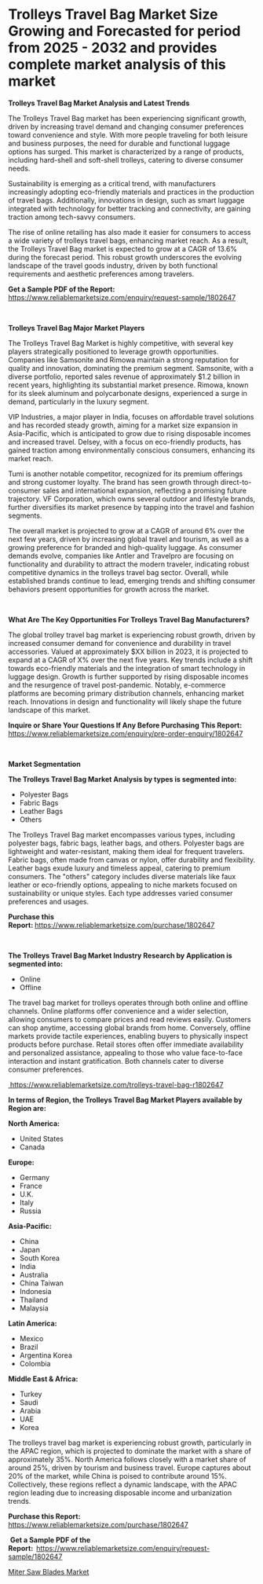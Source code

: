 <p><h1>Trolleys Travel Bag Market Size Growing and Forecasted for period from 2025 - 2032 and provides complete market analysis of this market</h1></p><p><strong>Trolleys Travel Bag Market Analysis and Latest Trends</strong></p>
<p><p>The Trolleys Travel Bag market has been experiencing significant growth, driven by increasing travel demand and changing consumer preferences toward convenience and style. With more people traveling for both leisure and business purposes, the need for durable and functional luggage options has surged. This market is characterized by a range of products, including hard-shell and soft-shell trolleys, catering to diverse consumer needs.</p><p>Sustainability is emerging as a critical trend, with manufacturers increasingly adopting eco-friendly materials and practices in the production of travel bags. Additionally, innovations in design, such as smart luggage integrated with technology for better tracking and connectivity, are gaining traction among tech-savvy consumers.</p><p>The rise of online retailing has also made it easier for consumers to access a wide variety of trolleys travel bags, enhancing market reach. As a result, the Trolleys Travel Bag market is expected to grow at a CAGR of 13.6% during the forecast period. This robust growth underscores the evolving landscape of the travel goods industry, driven by both functional requirements and aesthetic preferences among travelers.</p></p>
<p><strong>Get a Sample PDF of the Report:&nbsp;</strong> <a href="https://www.reliablemarketsize.com/enquiry/request-sample/1802647?utm_campaign=2634&utm_medium=2&utm_source=Github&utm_content=ia&utm_term=04042025&utm_id=trolleys-travel-bag">https://www.reliablemarketsize.com/enquiry/request-sample/1802647</a></p>
<p>&nbsp;</p>
<p><strong>Trolleys Travel Bag Major Market Players</strong></p>
<p><p>The Trolleys Travel Bag Market is highly competitive, with several key players strategically positioned to leverage growth opportunities. Companies like Samsonite and Rimowa maintain a strong reputation for quality and innovation, dominating the premium segment. Samsonite, with a diverse portfolio, reported sales revenue of approximately $1.2 billion in recent years, highlighting its substantial market presence. Rimowa, known for its sleek aluminum and polycarbonate designs, experienced a surge in demand, particularly in the luxury segment.</p><p>VIP Industries, a major player in India, focuses on affordable travel solutions and has recorded steady growth, aiming for a market size expansion in Asia-Pacific, which is anticipated to grow due to rising disposable incomes and increased travel. Delsey, with a focus on eco-friendly products, has gained traction among environmentally conscious consumers, enhancing its market reach.</p><p>Tumi is another notable competitor, recognized for its premium offerings and strong customer loyalty. The brand has seen growth through direct-to-consumer sales and international expansion, reflecting a promising future trajectory. VF Corporation, which owns several outdoor and lifestyle brands, further diversifies its market presence by tapping into the travel and fashion segments.</p><p>The overall market is projected to grow at a CAGR of around 6% over the next few years, driven by increasing global travel and tourism, as well as a growing preference for branded and high-quality luggage. As consumer demands evolve, companies like Antler and Travelpro are focusing on functionality and durability to attract the modern traveler, indicating robust competitive dynamics in the trolleys travel bag sector. Overall, while established brands continue to lead, emerging trends and shifting consumer behaviors present opportunities for growth across the market.</p></p>
<p>&nbsp;</p>
<p><strong>What Are The Key Opportunities For Trolleys Travel Bag Manufacturers?</strong></p>
<p><p>The global trolley travel bag market is experiencing robust growth, driven by increased consumer demand for convenience and durability in travel accessories. Valued at approximately $XX billion in 2023, it is projected to expand at a CAGR of X% over the next five years. Key trends include a shift towards eco-friendly materials and the integration of smart technology in luggage design. Growth is further supported by rising disposable incomes and the resurgence of travel post-pandemic. Notably, e-commerce platforms are becoming primary distribution channels, enhancing market reach. Innovations in design and functionality will likely shape the future landscape of this market.</p></p>
<p><strong>Inquire or Share Your Questions If Any Before Purchasing This Report:</strong> <a href="https://www.reliablemarketsize.com/enquiry/pre-order-enquiry/1802647?utm_campaign=2634&utm_medium=2&utm_source=Github&utm_content=ia&utm_term=04042025&utm_id=trolleys-travel-bag">https://www.reliablemarketsize.com/enquiry/pre-order-enquiry/1802647</a></p>
<p>&nbsp;</p>
<p><strong>Market Segmentation</strong></p>
<p><strong>The Trolleys Travel Bag Market Analysis by types is segmented into:</strong></p>
<p><ul><li>Polyester Bags</li><li>Fabric Bags</li><li>Leather Bags</li><li>Others</li></ul></p>
<p><p>The Trolleys Travel Bag market encompasses various types, including polyester bags, fabric bags, leather bags, and others. Polyester bags are lightweight and water-resistant, making them ideal for frequent travelers. Fabric bags, often made from canvas or nylon, offer durability and flexibility. Leather bags exude luxury and timeless appeal, catering to premium consumers. The "others" category includes diverse materials like faux leather or eco-friendly options, appealing to niche markets focused on sustainability or unique styles. Each type addresses varied consumer preferences and usages.</p></p>
<p><strong>Purchase this Report:&nbsp;</strong><a href="https://www.reliablemarketsize.com/purchase/1802647?utm_campaign=2634&utm_medium=2&utm_source=Github&utm_content=ia&utm_term=04042025&utm_id=trolleys-travel-bag">https://www.reliablemarketsize.com/purchase/1802647</a></p>
<p>&nbsp;</p>
<p><strong>The Trolleys Travel Bag Market Industry Research by Application is segmented into:</strong></p>
<p><ul><li>Online</li><li>Offline</li></ul></p>
<p><p>The travel bag market for trolleys operates through both online and offline channels. Online platforms offer convenience and a wider selection, allowing consumers to compare prices and read reviews easily. Customers can shop anytime, accessing global brands from home. Conversely, offline markets provide tactile experiences, enabling buyers to physically inspect products before purchase. Retail stores often offer immediate availability and personalized assistance, appealing to those who value face-to-face interaction and instant gratification. Both channels cater to diverse consumer preferences.</p></p>
<p><a href="https://www.reliablemarketsize.com/trolleys-travel-bag-r1802647?utm_campaign=2634&utm_medium=2&utm_source=Github&utm_content=ia&utm_term=04042025&utm_id=trolleys-travel-bag">&nbsp;https://www.reliablemarketsize.com/trolleys-travel-bag-r1802647</a></p>
<p><strong>In terms of Region, the Trolleys Travel Bag Market Players available by Region are:</strong></p>
<p>
    <p> <strong> North America: </strong>
        <ul>
            <li>United States</li>
            <li>Canada</li>
        </ul>
        </p> 
    <p> <strong> Europe: </strong>
        <ul>
            <li>Germany</li>
            <li>France</li>
            <li>U.K.</li>
            <li>Italy</li>
            <li>Russia</li>
        </ul>
        </p> 
    <p> <strong> Asia-Pacific: </strong>
        <ul>
            <li>China</li>
            <li>Japan</li>
            <li>South Korea</li>
            <li>India</li>
            <li>Australia</li>
            <li>China Taiwan</li>
            <li>Indonesia</li>
            <li>Thailand</li>
            <li>Malaysia</li>
        </ul>
        </p> 
    <p> <strong> Latin America: </strong>
        <ul>
            <li>Mexico</li>
            <li>Brazil</li>
            <li>Argentina Korea</li>
            <li>Colombia</li>
        </ul>
        </p> 
    <p> <strong> Middle East & Africa: </strong>
        <ul>
            <li>Turkey</li>
            <li>Saudi</li>
            <li>Arabia</li>
            <li>UAE</li>
            <li>Korea</li>
        </ul>
    </p>
    </p>
<p><p>The trolleys travel bag market is experiencing robust growth, particularly in the APAC region, which is projected to dominate the market with a share of approximately 35%. North America follows closely with a market share of around 25%, driven by tourism and business travel. Europe captures about 20% of the market, while China is poised to contribute around 15%. Collectively, these regions reflect a dynamic landscape, with the APAC region leading due to increasing disposable income and urbanization trends.</p></p>
<p><strong>Purchase this Report: </strong><a href="https://www.reliablemarketsize.com/purchase/1802647?utm_campaign=2634&utm_medium=2&utm_source=Github&utm_content=ia&utm_term=04042025&utm_id=trolleys-travel-bag">https://www.reliablemarketsize.com/purchase/1802647</a></p>
<p>&nbsp;<strong>Get a Sample PDF of the Report:&nbsp;&nbsp;</strong><a href="https://www.reliablemarketsize.com/enquiry/request-sample/1802647?utm_campaign=2634&utm_medium=2&utm_source=Github&utm_content=ia&utm_term=04042025&utm_id=trolleys-travel-bag">https://www.reliablemarketsize.com/enquiry/request-sample/1802647</a></p>
<p><strong></strong></p>
<p><p><a href="https://github.com/arvelm4nthig/Market-Research-Report-List-1/blob/main/miter-saw-blades-market.md?utm_campaign=2634&utm_medium=2&utm_source=Github&utm_content=ia&utm_term=04042025&utm_id=trolleys-travel-bag">Miter Saw Blades Market</a></p></p>
